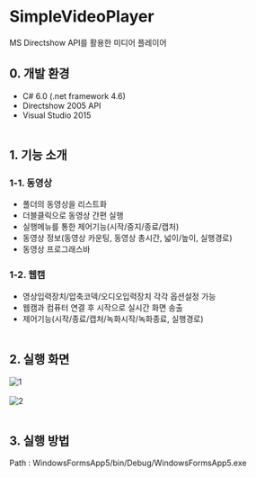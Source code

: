 # SimpleVideoPlayer
MS Directshow API를 활용한 미디어 플레이어

## 0. 개발 환경
- C# 6.0 (.net framework 4.6)
- Directshow 2005 API
- Visual Studio 2015
  </br>
  </br>
## 1. 기능 소개

### 1-1. 동영상
- 폴더의 동영상을 리스트화
- 더블클릭으로 동영상 간편 실행
- 실행메뉴를 통한 제어기능(시작/중지/종료/캡처)
- 동영상 정보(동영상 카운팅, 동영상 총시간, 넓이/높이, 실행경로)
- 동영상 프로그래스바
### 1-2. 웹캠
- 영상입력장치/압축코덱/오디오입력장치 각각 옵션설정 가능
- 웹캠과 컴퓨터 연결 후 시작으로 실시간 화면 송출
- 제어기능(시작/종료/캡처/녹화시작/녹화종료, 실행경로)
  </br>
  </br>
## 2. 실행 화면
![1](https://github.com/7hvrches/SimpleVideoPlayer/assets/14012685/69852e63-6619-42a1-b97d-ecf760e2d5df)
  </br>
  </br>
![2](https://github.com/7hvrches/SimpleVideoPlayer/assets/14012685/b2b61e39-3d19-42e5-b3f5-61189699d477)
  </br>
  </br>
## 3. 실행 방법
Path : WindowsFormsApp5/bin/Debug/WindowsFormsApp5.exe
